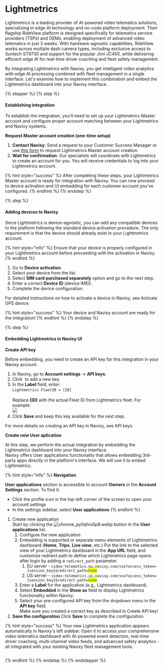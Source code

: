 # Lightmetrics

Lightmetrics is a leading provider of AI-powered video telematics solutions, specializing in edge AI technology and no-code platform deployment. Their flagship RideView platform is designed specifically for telematics service providers (TSPs) and OEMs, enabling deployment of advanced video telematics in just 3 weeks. With hardware-agnostic capabilities, RideView works across multiple dash camera types, including exclusive access to Suntech ST9730 and support for the popular Jimi JC450, while delivering efficient edge AI for real-time driver coaching and fleet safety management.

By integrating Lightmetrics with Navixy, you get intelligent video analytics with edge AI processing combined with fleet management in a single interface. Let's examine how to implement this combination and embed the Lightmetrics dashboard into your Navixy interface.

{% stepper %}
{% step %}
#### **Establishing integration**

To establish the integration, you'll need to set up your Lightmetrics Master account and configure proper account matching between your Lightmetrics and Navixy systems.

**Request Master account creation (one-time setup)**

1. **Contact Navixy**: Send a request to your Customer Success Manager or use [this form](https://www.navixy.com/contact/) to request Lightmetrics Master account creation.
2. **Wait for confirmation**: Our specialists will coordinate with Lightmetrics to create an account for you. You will receive credentials to log into your Lightmetrics account.

{% hint style="success" %}
After completing these steps, your Lightmetrics Master account is ready for integration with Navixy. You can now proceed to device activation and UI embedding for each customer account you've configured.
{% endhint %}
{% endstep %}

{% step %}
#### **Adding devices to Navixy**

Since Lightmetrics is device-agnostic, you can add any compatible devices to the platform following the standard device activation procedure. The only requirement is that the device should already exist in your Lightmetrics account.

{% hint style="info" %}
Ensure that your device is properly configured in your Lightmetrics account before proceeding with the activation in Navixy.
{% endhint %}

1. Go to **Device activation**.
2. Select your device from the list.
3. Select **SIM card purchased separately** option and go to the next step.
4. Enter a correct **Device ID** (device IMEI).
5. Complete the device configuration.

For detailed instructions on how to activate a device in Navixy, see Activate GPS device.

{% hint style="success" %}
Your device and Navixy account are ready for the integration!
{% endhint %}
{% endstep %}

{% step %}
#### **Embedding Lightmetrics in Navixy UI**

**Create API key**

Before embedding, you need to create an API key for this integration in your Navixy account.

1. In Navixy, go to **Account settings** → **API keys**.
2. Click <img src="https://2096203889-files.gitbook.io/~/files/v0/b/gitbook-x-prod.appspot.com/o/spaces%2F446mKak1zDrGv70ahuYZ%2Fuploads%2Fgit-blob-8162eb61f85ccbbb68c97e0a17a48eef5e8b574b%2Fimage-20250422-143344.png?alt=media" alt="" data-size="line"> to add a new key.
3. In the **Label** field, enter:\
   `Lightmetrics FleetID = [ID]`\
   \
   Replace **\[ID]** with the actual Fleet ID from Lightmetrics fleet. For example:\
   ![](https://2096203889-files.gitbook.io/~/files/v0/b/gitbook-x-prod.appspot.com/o/spaces%2F446mKak1zDrGv70ahuYZ%2Fuploads%2FH3TAUMSNfef8y03pvzig%2Fimage.png?alt=media\&token=7404dc3e-4cd5-431d-8b5e-bae16ea4cf7d)
4. Click **Save** and keep this key available for the next step.

For more details on creating an API key in Navixy, see API keys.

**Create new User aplication**

At this step, we perform the actual integration by embedding the Lightmetrics dashboard into your Navixy interface.\
Navixy offers User applications functionality that allows embedding 3rd-party apps directly in the platform's interface. We will use it to embed Lightmetrics.

{% hint style="info" %}
**Navigation**

**User applications** section is accessible to account **Owners** in the **Account Settings** section. To find it:

* Click the profile icon in the top-left corner of the screen to open your account settings
* In the settings sidebar, select **User applications**
{% endhint %}

1. Create new application\
   Start by clicking the <img src="https://2096203889-files.gitbook.io/~/files/v0/b/gitbook-x-prod.appspot.com/o/spaces%2F446mKak1zDrGv70ahuYZ%2Fuploads%2Fgit-blob-ce73c8e50f2c0264130f554788302c73bcaa6ece%2F5c189486-fbcd-47f6-ae65-953cb70ff9b2?alt=media" alt="chrome_py0qhiu5p8.webp" data-size="line"> button in the **User applications** list.
   1. Configure the new application
   2. Embedding is supported or separate menu elements of Lightmetrics dashboard (**Home**, **Trips**, **Live view**, etc.) Put the link to the selected view of your Lightmetrics dashboard in the **App URL** field, and customize redirect path to define which Lightmetrics page opens after login by adding a `redirect_path` parameter.
      1. EU server - `video-telematics.eu.navixy.com/sso?access_token={session_key}&redirect_path=`<mark style="color:green;">`home`</mark>
      2. US server - `video-telematics.us.navixy.com/sso?access_token={session_key}&redirect_path=`<mark style="color:green;">`home`</mark>
   3. Enter a **Label** for the application (e.g., Lightmetrics dashboard).
   4. Select **Embedded** in the **Show as** field to display Lightmetrics functionality within Navixy.
   5. Select your pre-configured API key from the dropdown menu in the **API key** field.\
      Make sure you created a correct key as described in Create API key!
2. **Save the configuration** Click **Save** to complete the configuration.

{% hint style="success" %}
Your new Lightmetrics application appears automatically in Navixy's left sidebar. Open it to access your comprehensive video telematics dashboard with AI-powered event detection, real-time driver coaching, multi-channel video feeds, and advanced safety analytics - all integrated with your existing Navixy fleet management tools.

<p align="center"><img src="https://2096203889-files.gitbook.io/~/files/v0/b/gitbook-x-prod.appspot.com/o/spaces%2F446mKak1zDrGv70ahuYZ%2Fuploads%2Fgit-blob-88f8f78de47f2ca6026f67444a8c8ef0c79f7022%2FLightmetrics-embedded.webp?alt=media" alt="" data-size="original"></p>
{% endhint %}
{% endstep %}
{% endstepper %}
